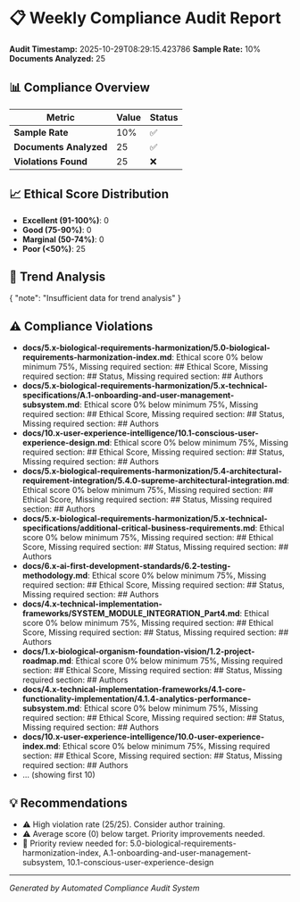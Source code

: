 # 📋 Weekly Compliance Audit Report

**Audit Timestamp:** 2025-10-29T08:29:15.423786
**Sample Rate:** 10%
**Documents Analyzed:** 25

## 📊 Compliance Overview

| Metric | Value | Status |
|--------|-------|--------|
| **Sample Rate** | 10% | ✅ |
| **Documents Analyzed** | 25 | ✅ |
| **Violations Found** | 25 | ❌ |

## 📈 Ethical Score Distribution

- **Excellent (91-100%)**: 0
- **Good (75-90%)**: 0
- **Marginal (50-74%)**: 0
- **Poor (<50%)**: 25

## 🎯 Trend Analysis

{
  "note": "Insufficient data for trend analysis"
}

## ⚠️ Compliance Violations

- **docs/5.x-biological-requirements-harmonization/5.0-biological-requirements-harmonization-index.md**: Ethical score 0% below minimum 75%, Missing required section: ## Ethical Score, Missing required section: ## Status, Missing required section: ## Authors
- **docs/5.x-biological-requirements-harmonization/5.x-technical-specifications/A.1-onboarding-and-user-management-subsystem.md**: Ethical score 0% below minimum 75%, Missing required section: ## Ethical Score, Missing required section: ## Status, Missing required section: ## Authors
- **docs/10.x-user-experience-intelligence/10.1-conscious-user-experience-design.md**: Ethical score 0% below minimum 75%, Missing required section: ## Ethical Score, Missing required section: ## Status, Missing required section: ## Authors
- **docs/5.x-biological-requirements-harmonization/5.4-architectural-requirement-integration/5.4.0-supreme-architectural-integration.md**: Ethical score 0% below minimum 75%, Missing required section: ## Ethical Score, Missing required section: ## Status, Missing required section: ## Authors
- **docs/5.x-biological-requirements-harmonization/5.x-technical-specifications/additional-critical-business-requirements.md**: Ethical score 0% below minimum 75%, Missing required section: ## Ethical Score, Missing required section: ## Status, Missing required section: ## Authors
- **docs/6.x-ai-first-development-standards/6.2-testing-methodology.md**: Ethical score 0% below minimum 75%, Missing required section: ## Ethical Score, Missing required section: ## Status, Missing required section: ## Authors
- **docs/4.x-technical-implementation-frameworks/SYSTEM_MODULE_INTEGRATION_Part4.md**: Ethical score 0% below minimum 75%, Missing required section: ## Ethical Score, Missing required section: ## Status, Missing required section: ## Authors
- **docs/1.x-biological-organism-foundation-vision/1.2-project-roadmap.md**: Ethical score 0% below minimum 75%, Missing required section: ## Ethical Score, Missing required section: ## Status, Missing required section: ## Authors
- **docs/4.x-technical-implementation-frameworks/4.1-core-functionality-implementation/4.1.4-analytics-performance-subsystem.md**: Ethical score 0% below minimum 75%, Missing required section: ## Ethical Score, Missing required section: ## Status, Missing required section: ## Authors
- **docs/10.x-user-experience-intelligence/10.0-user-experience-index.md**: Ethical score 0% below minimum 75%, Missing required section: ## Ethical Score, Missing required section: ## Status, Missing required section: ## Authors
- ... (showing first 10)

## 💡 Recommendations

- ⚠️ High violation rate (25/25). Consider author training.
- ⚠️ Average score (0) below target. Priority improvements needed.
- 📝 Priority review needed for: 5.0-biological-requirements-harmonization-index, A.1-onboarding-and-user-management-subsystem, 10.1-conscious-user-experience-design

---
*Generated by Automated Compliance Audit System*
